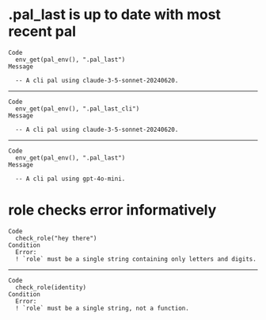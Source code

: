 # .pal_last is up to date with most recent pal

    Code
      env_get(pal_env(), ".pal_last")
    Message
      
      -- A cli pal using claude-3-5-sonnet-20240620. 

---

    Code
      env_get(pal_env(), ".pal_last_cli")
    Message
      
      -- A cli pal using claude-3-5-sonnet-20240620. 

---

    Code
      env_get(pal_env(), ".pal_last")
    Message
      
      -- A cli pal using gpt-4o-mini. 

# role checks error informatively

    Code
      check_role("hey there")
    Condition
      Error:
      ! `role` must be a single string containing only letters and digits.

---

    Code
      check_role(identity)
    Condition
      Error:
      ! `role` must be a single string, not a function.

